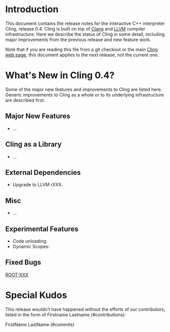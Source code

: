 Introduction
============

This document contains the release notes for the interactive C++ interpreter
Cling, release 0.4. Cling is built on top of [Clang](http://clang.llvm.org) and
[LLVM](http://llvm.org>) compiler infrastructure. Here we
describe the status of Cling in some detail, including major
improvements from the previous release and new feature work.

Note that if you are reading this file from a git checkout or the main
[Cling web page](https://rawgit.com/root-mirror/cling/master/www/index.html),
this document applies to the *next* release, not the current one.

What's New in Cling 0.4?
========================

Some of the major new features and improvements to Cling are listed
here. Generic improvements to Cling as a whole or to its underlying
infrastructure are described first.

Major New Features
------------------
* ...

Cling as a Library
------------------
* ...

External Dependencies
---------------------
* Upgrade to LLVM rXXX.

Misc
----
* ...

Experimental Features
---------------------
* Code unloading:
* Dynamic Scopes:

Fixed Bugs
----------
<!---Uniquify by sort ReleaseNotes.md | uniq -c | grep -v '1 ' --->
<!---Standard MarkDown doesn't support neither variables nor <base> --->
[ROOT-XXX](https://sft.its.cern.ch/jira/browse/ROOT-XXX)


<!---Additional Information
----------------------
A wide variety of additional information is available on the
[Cling web page](http://root.cern/cling). The web page contains versions of
the API documentation which are up-to-date with the git version of the source
code. You can access versions of these documents specific to this release by
going into the “clang/docs/” directory in the Cling source tree.

If you have any questions or comments about Cling, please feel free to contact
us via the mailing list.--->


Special Kudos
=============
This release wouldn't have happened without the efforts of our contributors,
listed in the form of Firstname Lastname (#contributions):

FirstName LastName (#commits)

<!---Find contributor list for this release
git log --pretty=format:"%an"  v0.3...master | sort | uniq -c | sort -rn
--->
